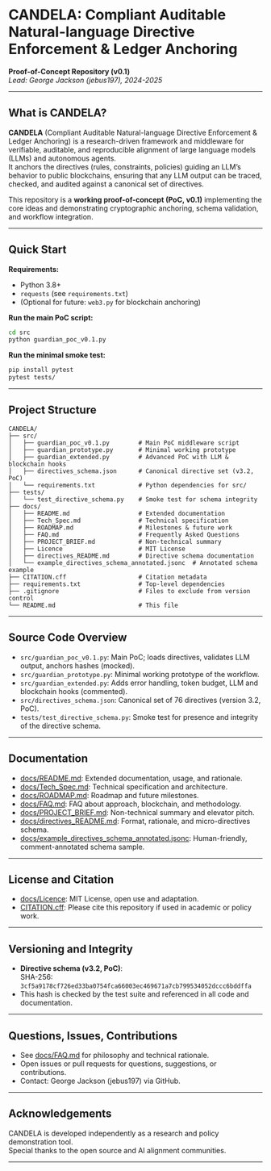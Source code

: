 # CANDELA: Compliant Auditable Natural-language Directive Enforcement & Ledger Anchoring

**Proof-of-Concept Repository (v0.1)**  
*Lead: George Jackson (jebus197), 2024-2025*

---

## What is CANDELA?

**CANDELA** (Compliant Auditable Natural-language Directive Enforcement & Ledger Anchoring) is a research-driven framework and middleware for verifiable, auditable, and reproducible alignment of large language models (LLMs) and autonomous agents.  
It anchors the directives (rules, constraints, policies) guiding an LLM’s behavior to public blockchains, ensuring that any LLM output can be traced, checked, and audited against a canonical set of directives.

This repository is a **working proof-of-concept (PoC, v0.1)** implementing the core ideas and demonstrating cryptographic anchoring, schema validation, and workflow integration.

---

## Quick Start

**Requirements:**
- Python 3.8+
- `requests` (see `requirements.txt`)
- (Optional for future: `web3.py` for blockchain anchoring)

**Run the main PoC script:**
```bash
cd src
python guardian_poc_v0.1.py
```

**Run the minimal smoke test:**
```bash
pip install pytest
pytest tests/
```

---

## Project Structure

```
CANDELA/
├── src/
│   ├── guardian_poc_v0.1.py        # Main PoC middleware script
│   ├── guardian_prototype.py       # Minimal working prototype
│   ├── guardian_extended.py        # Advanced PoC with LLM & blockchain hooks
│   ├── directives_schema.json      # Canonical directive set (v3.2, PoC)
│   └── requirements.txt            # Python dependencies for src/
├── tests/
│   └── test_directive_schema.py    # Smoke test for schema integrity
├── docs/
│   ├── README.md                   # Extended documentation
│   ├── Tech_Spec.md                # Technical specification
│   ├── ROADMAP.md                  # Milestones & future work
│   ├── FAQ.md                      # Frequently Asked Questions
│   ├── PROJECT_BRIEF.md            # Non-technical summary
│   ├── Licence                     # MIT License
│   ├── directives_README.md        # Directive schema documentation
│   └── example_directives_schema_annotated.jsonc  # Annotated schema example
├── CITATION.cff                    # Citation metadata
├── requirements.txt                # Top-level dependencies
├── .gitignore                      # Files to exclude from version control
└── README.md                       # This file
```

---

## Source Code Overview

- `src/guardian_poc_v0.1.py`: Main PoC; loads directives, validates LLM output, anchors hashes (mocked).
- `src/guardian_prototype.py`: Minimal working prototype of the workflow.
- `src/guardian_extended.py`: Adds error handling, token budget, LLM and blockchain hooks (commented).
- `src/directives_schema.json`: Canonical set of 76 directives (version 3.2, PoC).
- `tests/test_directive_schema.py`: Smoke test for presence and integrity of the directive schema.

---

## Documentation

- [docs/README.md](docs/README.md): Extended documentation, usage, and rationale.
- [docs/Tech_Spec.md](docs/Tech_Spec.md): Technical specification and architecture.
- [docs/ROADMAP.md](docs/ROADMAP.md): Roadmap and future milestones.
- [docs/FAQ.md](docs/FAQ.md): FAQ about approach, blockchain, and methodology.
- [docs/PROJECT_BRIEF.md](docs/PROJECT_BRIEF.md): Non-technical summary and elevator pitch.
- [docs/directives_README.md](docs/directives_README.md): Format, rationale, and micro-directives schema.
- [docs/example_directives_schema_annotated.jsonc](docs/example_directives_schema_annotated.jsonc): Human-friendly, comment-annotated schema sample.

---

## License and Citation

- [docs/Licence](docs/Licence): MIT License, open use and adaptation.
- [CITATION.cff](CITATION.cff): Please cite this repository if used in academic or policy work.

---

## Versioning and Integrity

- **Directive schema (v3.2, PoC)**:  
  SHA-256: `3cf5a9178cf726ed33ba0754fca66003ec469671a7cb799534052dccc6bddffa`
- This hash is checked by the test suite and referenced in all code and documentation.

---

## Questions, Issues, Contributions

- See [docs/FAQ.md](docs/FAQ.md) for philosophy and technical rationale.
- Open issues or pull requests for questions, suggestions, or contributions.
- Contact: George Jackson (jebus197) via GitHub.

---

## Acknowledgements

CANDELA is developed independently as a research and policy demonstration tool.  
Special thanks to the open source and AI alignment communities.

---
